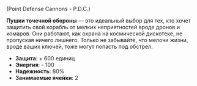 (Point Defense Cannons - P.D.C.)

**Пушки точечной обороны** — это идеальный выбор для тех, кто хочет защитить свой корабль от мелких неприятностей вроде дронов и комаров. Они работают, как охрана на космической дискотеке, не пропуская ничего лишнего. Только не забывайте, что мелочи жизни, вроде ваших ключей, тоже могут попасть под обстрел.

- **Защита**: + 600 единиц
- **Энергия**: - 100
- **Надежность**: 80%
- **Занимаемые ячейки**: 2